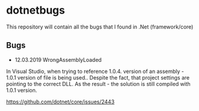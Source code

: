 # dotnetbugs
This repository will contain all the bugs that I found in .Net (framework/core)

## Bugs

* 12.03.2019 WrongAssemblyLoaded

In Visual Studio, when trying to reference 1.0.4. version of an assembly - 1.0.1 version of file is being used.. Despite the fact, that project settings are pointing to the correct DLL.
As the result - the solution is still compiled with 1.0.1 version.

https://github.com/dotnet/core/issues/2443
